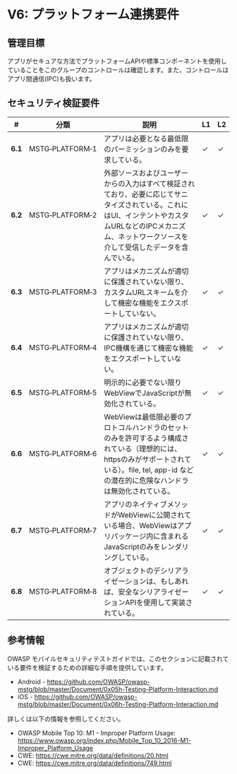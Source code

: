 # V6: プラットフォーム連携要件

## 管理目標

アプリがセキュアな方法でプラットフォームAPIや標準コンポーネントを使用していることをこのグループのコントロールは確認します。また、コントロールはアプリ間通信(IPC)も扱います。

## セキュリティ検証要件

| # | 分類 | 説明 | L1 | L2 |
| --- | --- | --- | --- | --- |
| **6.1** | MSTG‑PLATFORM‑1 | アプリは必要となる最低限のパーミッションのみを要求している。 | ✓ | ✓ |
| **6.2** | MSTG‑PLATFORM‑2 | 外部ソースおよびユーザーからの入力はすべて検証されており、必要に応じてサニタイズされている。これにはUI、インテントやカスタムURLなどのIPCメカニズム、ネットワークソースを介して受信したデータを含んでいる。 | ✓ | ✓ |
| **6.3** | MSTG‑PLATFORM‑3 | アプリはメカニズムが適切に保護されていない限り、カスタムURLスキームを介して機密な機能をエクスポートしていない。 | ✓ | ✓ |
| **6.4** | MSTG‑PLATFORM‑4 | アプリはメカニズムが適切に保護されていない限り、IPC機構を通じて機密な機能をエクスポートしていない。 | ✓ | ✓ |
| **6.5** | MSTG‑PLATFORM‑5 | 明示的に必要でない限りWebViewでJavaScriptが無効化されている。 | ✓ | ✓ |
| **6.6** | MSTG‑PLATFORM‑6 | WebViewは最低限必要のプロトコルハンドラのセットのみを許可するよう構成されている（理想的には、httpsのみがサポートされている）。file, tel, app-id などの潜在的に危険なハンドラは無効化されている。 | ✓ | ✓ |
| **6.7** | MSTG‑PLATFORM‑7 | アプリのネイティブメソッドがWebViewに公開されている場合、WebViewはアプリパッケージ内に含まれるJavaScriptのみをレンダリングしている。 | ✓ | ✓ |
| **6.8** | MSTG‑PLATFORM‑8 | オブジェクトのデシリアライゼーションは、もしあれば、安全なシリアライゼーションAPIを使用して実装されている。 | ✓ | ✓ |

## 参考情報

OWASP モバイルセキュリティテストガイドでは、このセクションに記載されている要件を検証するための詳細な手順を提供しています。

- Android - <https://github.com/OWASP/owasp-mstg/blob/master/Document/0x05h-Testing-Platform-Interaction.md>
- iOS - <https://github.com/OWASP/owasp-mstg/blob/master/Document/0x06h-Testing-Platform-Interaction.md>

詳しくは以下の情報を参照してください。

- OWASP Mobile Top 10: M1 - Improper Platform Usage: <https://www.owasp.org/index.php/Mobile_Top_10_2016-M1-Improper_Platform_Usage>
- CWE: <https://cwe.mitre.org/data/definitions/20.html>
- CWE: <https://cwe.mitre.org/data/definitions/749.html>
